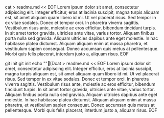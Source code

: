 cat > readme.md << EOF
Lorem ipsum dolor sit amet, consectetur adipiscing elit. Integer efficitur, eros at
lacinia suscipit, magna turpis aliquam est, sit amet aliquam quam libero id mi. Ut vel
placerat risus. Sed tempor in ex vitae sodales. Donec et tempor orci. In pharetra
viverra sagittis. Vestibulum risus ante, molestie ac eros efficitur, bibendum tincidunt
turpis. In sit amet tortor gravida, ultricies ante vitae, varius tortor. Aliquam finibus
porta nulla sed gravida. Aliquam ultricies dapibus ante eget molestie. In hac habitasse
platea dictumst. Aliquam aliquam enim at massa pharetra, et vestibulum sapien
consequat. Donec accumsan quis metus at pellentesque. Morbi quis felis placerat,
interdum justo a, aliquam risus.
EOF

git init
git init
echo ""[Dcat > readme.md << EOF
Lorem ipsum dolor sit amet, consectetur adipiscing elit. Integer efficitur, eros at
lacinia suscipit, magna turpis aliquam est, sit amet aliquam quam libero id mi. Ut vel
placerat risus. Sed tempor in ex vitae sodales. Donec et tempor orci. In pharetra
viverra sagittis. Vestibulum risus ante, molestie ac eros efficitur, bibendum tincidunt
turpis. In sit amet tortor gravida, ultricies ante vitae, varius tortor. Aliquam finibus
porta nulla sed gravida. Aliquam ultricies dapibus ante eget molestie. In hac habitasse
platea dictumst. Aliquam aliquam enim at massa pharetra, et vestibulum sapien
consequat. Donec accumsan quis metus at pellentesque. Morbi quis felis placerat,
interdum justo a, aliquam risus.
EOF





